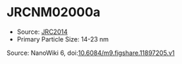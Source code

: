 <a name="material" />

# JRCNM02000a
<script type="application/ld+json">
  {
    "@context": "https://schema.org/",
    "@type": "ChemicalSubstance",
    "@id": "https://egonw.github.io/nanowiki/nanowiki382.html#material",
    "http://purl.org/dc/terms/conformsTo":
      {
        "@type": "CreativeWork",
        "@id": "https://bioschemas.org/profiles/ChemicalSubstance/0.4-RELEASE/"
      },
    "identfier": "382",
    "name": "JRCNM02000a",
    "url": "https://egonw.github.io/nanowiki/nanowiki382.html#material",
    "sameAs": "http://127.0.0.1/mediawiki/index.php/Special:URIResolver/JRCNM02000a"
  }
</script>


* Source: [JRC2014](articleJRC2014.md)
* Primary Particle Size: 14-23 nm


Source: NanoWiki 6, doi:[10.6084/m9.figshare.11897205.v1](https://doi.org/10.6084/m9.figshare.11897205.v1)

